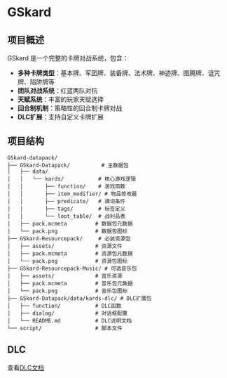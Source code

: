 # GSkard



## 项目概述

GSkard 是一个完整的卡牌对战系统，包含：
- **多种卡牌类型**：基本牌、军团牌、装备牌、法术牌、神迹牌、图腾牌、诅咒牌、陷阱牌等
- **团队对战系统**：红蓝两队对抗
- **天赋系统**：丰富的玩家天赋选择
- **回合制机制**：策略性的回合制卡牌对战
- **DLC扩展**：支持自定义卡牌扩展

## 项目结构

```
GSkard-datapack/
├── GSkard-Datapack/          # 主数据包
│   ├── data/
│   │   └── kards/           # 核心游戏逻辑
│   │       ├── function/    # 游戏函数
│   │       ├── item_modifier/ # 物品修改器
│   │       ├── predicate/   # 谓词条件
│   │       ├── tags/        # 标签定义
│   │       └── loot_table/  # 战利品表
│   ├── pack.mcmeta         # 数据包元数据
│   └── pack.png            # 数据包图标
├── GSkard-Resourcepack/     # 必装资源包
│   ├── assets/             # 资源文件
│   ├── pack.mcmeta         # 资源包元数据
│   └── pack.png            # 资源包图标
├── GSkard-Resourcepack-Music/ # 可选音乐包
│   ├── assets/             # 音乐资源
│   ├── pack.mcmeta         # 音乐包元数据
│   └── pack.png            # 音乐包图标
├── GSkard-Datapack/data/kards-dlc/ # DLC扩展包
│   ├── function/           # DLC函数
│   ├── dialog/             # 对话框配置
│   └── README.md           # DLC说明文档
└── script/                 # 脚本文件
```

## DLC

查看[DLC文档](./GSkard-Datapack/data/kards-dlc/README.md)